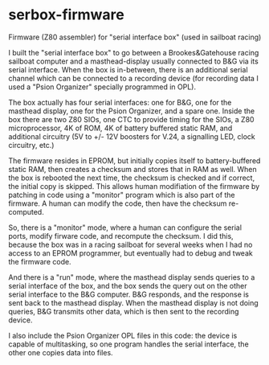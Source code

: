 # serbox-firmware
Firmware (Z80 assembler) for "serial interface box" (used in sailboat racing)

I built the "serial interface box" to go between a Brookes&Gatehouse racing sailboat computer
and a masthead-display usually connected to B&G via its serial interface.
When the box is in-between, there is an additional serial channel which can be connected
to a recording device (for recording data I used a "Psion Organizer" specially programmed in OPL).

The box actually has four serial interfaces: one for B&G, one for the masthead display, one for
the Psion Organizer, and a spare one. Inside the box there are two Z80 SIOs, one CTC to provide
timing for the SIOs, a Z80 microprocessor, 4K of ROM, 4K of battery buffered static RAM, and
additional circuitry (5V to +/- 12V boosters for V.24, a signalling LED, clock circuitry, etc.)

The firmware resides in EPROM, but initially copies itself to battery-buffered static RAM, then creates a
checksum and stores that in RAM as well. When the box is rebooted the next time, the checksum is checked and if correct, the
initial copy is skipped. This allows human modifiation of the firmware by patching in code using a "monitor"
program which is also part of the firmware. A human can modify the code, then have the checksum re-computed.

So, there is a "monitor" mode, where a human can configure the serial ports, modify firware code, and recompute
the checksum. I did this, because the box was in a racing sailboat for several weeks when I had no
access to an EPROM programmer, but eventually had to debug and tweak the firmware code.

And there is a "run" mode, where the masthead display sends queries to a serial interface of the box, and
the box sends the query out on the other serial interface to the B&G computer. B&G responds, and the response
is sent back to the masthead display. When the masthead display is not doing queries, B&G transmits other
data, which is then sent to the recording device.

I also include the Psion Organizer OPL files in this code: the device is capable of multitasking, so one
program handles the serial interface, the other one copies data into files.

